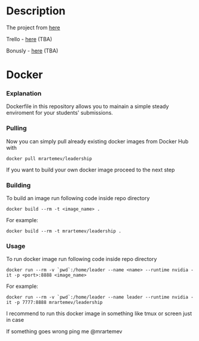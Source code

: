 # Description

The project from [here](https://docs.google.com/spreadsheets/d/1Wmich78faSgrLE6UtKZ5IJPir7sM4vjnoxIMZj4uckM/edit#gid=564880975)

Trello - [here](https://youtu.be/dQw4w9WgXcQ) (TBA)

Bonusly - [here](https://youtu.be/dQw4w9WgXcQ) (TBA)


# Docker

### Explanation
Dockerfile in this repository allows you to mainain a simple steady enviroment for your students' submissions. 

### Pulling

Now you can simply pull already existing docker images from Docker Hub with 

```docker pull mrartemev/leadership```

If you want to build your own docker image proceed to the next step

### Building
To build an image run following code inside repo directory

``` docker build --rm -t <image_name> . ```

For example:

```docker build --rm -t mrartemev/leadership .```

### Usage
To run docker image run following code inside repo directory

```docker run --rm -v `pwd`:/home/leader --name <name> --runtime nvidia -it -p <port>:8888 <image_name>```

For example:

```docker run --rm -v `pwd`:/home/leader --name leader --runtime nvidia -it -p 7777:8888 mrartemev/leadership```

I recommend to run this docker image in something like tmux or screen just in case

If something goes wrong ping me @mrartemev



